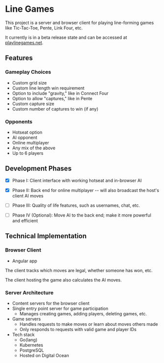 # Line Games

This project is a server and browser client for playing line-forming games like Tic-Tac-Toe, Pente, Link Four, etc.

It currently is in a beta release state and can be accessed at [playlinegames.net](https://playlinegames.net).

## Features

### Gameplay Choices

 - Custom grid size
 - Custom line length win requirement
 - Option to include "gravity," like in Connect Four
 - Option to allow "captures," like in Pente
 - Custom capture size
 - Custom number of captures to win (if any)

### Opponents

 - Hotseat option
 - AI opponent
 - Online multiplayer
 - Any mix of the above
 - Up to 6 players

## Development Phases

 - [x] Phase I: Client interface with working hotseat and in-browser AI
 - [x] Phase II: Back end for online multiplayer -- will also broadcast the host's client AI moves
 - [ ] Phase III: Quality of life features, such as usernames, chat, etc.
 - [ ] Phase IV (Optional): Move AI to the back end; make it more powerful and efficient


## Technical Implementation

### Browser Client

 - Angular app

The client tracks which moves are legal, whether someone has won, etc.

The client hosting the game also calculates the AI moves.

### Server Architecture

 - Content servers for the browser client
 - Single entry point server for game participation
    - Manages creating games, adding players, deleting games, etc.
 - Game servers
    - Handles requests to make moves or learn about moves others made
    - Only responds to requests with valid game and player IDs
 - Tech stack
    - Go(lang)
    - Kubernetes
    - PostgreSQL
    - Hosted on Digital Ocean
